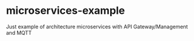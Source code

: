 # microservices-example
Just example of architecture microservices with API Gateway/Management and MQTT
